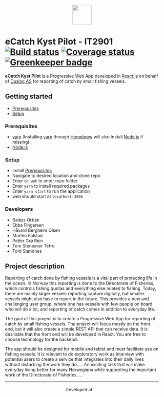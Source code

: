 <p align="center">
  <a href="https://ecatch-kyst.firebaseapp.com" rel="noopener noreferrer" target="_blank">
    <img src="https://github.com/ecatch-kyst/web/blob/feature/new-logo/src/assets/eCatch_pilot_h.png?raw=true" height=64/>
  </a>
</p>

# eCatch Kyst Pilot - IT2901 [![Build status](https://api.travis-ci.org/ecatch-kyst/web.svg?branch=master)](https://travis-ci.org/ecatch-kyst/web) [![Coverage status](https://codecov.io/gh/ecatch-kyst/web/branch/master/graph/badge.svg)](https://codecov.io/gh/ecatch-kyst/web) [![Greenkeeper badge](https://badges.greenkeeper.io/ecatch-kyst/web.svg)](https://greenkeeper.io/)

**eCatch Kyst Pilot** is a Progressive Web App developed in [React.js](https://reactjs.org/) on behalf of [Dualog AS](https://dualog.com/) for reporting of catch by small fishing vessels.

## Getting started
- [Prerequisites](#prerequisites)
- [Setup](#setup)

### Prerequisites
- [yarn](https://yarnpkg.com/lang/en/) (Installing [yarn](https://yarnpkg.com/lang/en/) through [Homebrew](https://brew.sh/) will also install [Node.js](https://nodejs.org/) if missing)
- [Node.js](https://nodejs.org/)

### Setup
- Install [Prerequisites](#prerequisites)
- Navigate to desired location and clone repo
- Enter `cd web` to enter repo folder
- Enter `yarn` to install required packages
- Enter `yarn start` to run the application
- web should start at `localhost:3000`

### Developers

- Balázs Orbán
- Ebba Fingarsen
- Håvard Bergheim Olsen
- Morten Falstad
- Petter Grø Rein
- Tore Stensaker Tefre
- Tord Standnes


## Project description
Reporting of catch done by fishing vessels is a vital part of protecting life in the
ocean. In Norway this reporting is done to the Directorate of Fisheries, which
controls fishing quotas and everything else related to fishing. Today, there are
mainly larger vessels reporting capture digitally, but smaller vessels might also
have to report in the future.
This provides a new and challenging user group, where one has vessels with few
people on board who will do a lot, and reporting of catch comes in addition to
everyday life.

The goal of this project is to create a Progressive Web App for reporting of catch
by small fishing vessels. The project will focus mostly on the front end, but it will
also create a simple REST API that can receive data. It is desirable that the front
end will be developed in React. You are free to choose technology for the backend.

The app should be designed for mobile and tablet and must facilitate use on fishing
vessels. It is relevant to do exploratory work as interview with potential users to
create a service that integrates into their daily lives without disturbing the work
they do. ... An exciting task that will make everyday living
better for many Norwegians while supporting the important work of the
Directorate of Fisheries. ...

---
<p align=center>
Developed at <a href="https://ntnu.edu"><img height="16" src="https://upload.wikimedia.org/wikipedia/en/f/f6/NTNU_logo.svg"/></a>
</p>
